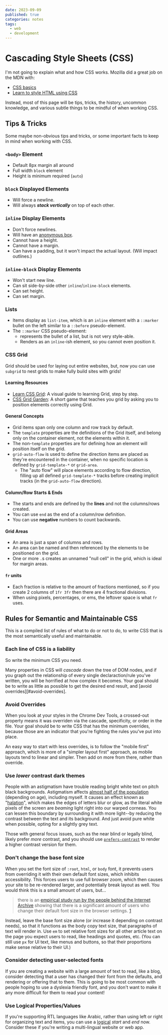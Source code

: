 ```yaml
---
date: 2023-09-09
published: true
categories: notes
tags:
  - web
  - development
---
```


Cascading Style Sheets (CSS)
============================
I'm not going to explain what and how CSS works. Mozilla did a great job on the MDN with:

- [CSS basics](https://developer.mozilla.org/en-US/docs/Learn/Getting_started_with_the_web/CSS_basics)
- [Learn to style HTML using CSS](https://developer.mozilla.org/en-US/docs/Learn/CSS)

Instead, most of this page will be tips, tricks, the history, uncommon knowledge, and various subtle things to be mindful of when working CSS.


Tips & Tricks
-------------
Some maybe non-obvious tips and tricks, or some important facts to keep in mind when working with CSS.

### `<body>` Element
- Default 8px margin all around
- Full width `block` element
- Height is minimum required (`auto`)

### `block` Displayed Elements
- Will force a newline.
- Will always ***stack vertically*** on top of each other.

### `inline` Display Elements
- Don't force newlines.
- Will have an [anonymous box].
- Cannot have a height.
- Cannot have a margin.
- Can have a padding, but it won't impact the actual layout. (Will impact outlines.)

[anonymous box]: https://developer.mozilla.org/en-US/docs/Web/CSS/Visual_formatting_model#anonymous_boxes

### `inline-block` Display Elements
- Won't start new line.
- Can sit side-by-side other `inline`/`inline-block` elements.
- Can set height.
- Can set margin.

### Lists
- Items display as `list-item`, which is an `inline` element with a `::marker` bullet on the left similar to a `::before` pseudo-element.
- The `::marker` CSS pseudo-element:
    - represents the bullet of a list, but is not very style-able.
    - Renders as an `inline`-ish element, so you cannot even position it.

### CSS Grid
Grid should be used for laying out entire websites, but, now you can use `subgrid` to nest grids to make fully build sites with grids!

#### Learning Resources
- [Learn CSS Grid](https://learncssgrid.com): A visual guide to learning Grid, step by step.
- [CSS Grid Garden](https://cssgridgarden.com): A short game that teaches you grid by asking you to position elements correctly using Grid.

#### General Concepts
- Grid items span only one column and row track by default.
- The `template` properties are the definitions of the Grid itself, and belong only on the container element, not the elements within it.
- The non-`template` properties are for defining how an element will position itself on the grid.
- `grid-auto-flow` is used to define the direction items are placed as they're encountered in the container, when no specific location is defined by `grid-template-*` or `grid-area`.
    - The "auto flow" will place elements according to flow direction, filling up all defined `grid-template-*` tracks before creating implicit tracks (in the `grid-auto-flow` direction).

#### Column/Row Starts & Ends
- The starts and ends are defined by the **lines** and not the columns/rows created.
- You can use `end` as the end of a column/row definition.
- You can use **negative** numbers to count backwards.

#### Grid Areas
- An area is just a span of columns and rows. 
- An area can be named and then referenced by the elements to be positioned on the grid.
- One or more `.`s creates an unnamed "null cell" in the grid, which is ideal for margin areas.

#### `fr` units
- Each fraction is relative to the amount of fractions mentioned, so if you create 2 columns of `1fr 3fr` then there are 4 fractional divisions.
- When using pixels, percentages, or ems, the leftover space is what `fr` uses.


Rules for Semantic and Maintainable CSS
---------------------------------------
This is a compiled list of rules of what to do or not to do, to write CSS that is the most semantically useful and maintainable.


### Each line of CSS is a liability
So write the minimum CSS you need.

Many properties in CSS will *cascade* down the tree of DOM nodes, and if you graph out the relationship of every single declaraction/rule you've written, you will be horrified at how complex it becomes. Your goal should be to write as little as possible to get the desired end result, and [avoid overrides][#avoid-overrides].


### Avoid Overrides
When you look at your styles in the Chrome Dev Tools, a crossed-out property means it was overriden via the cascade, specificity, or order in the file. Your goal should be to write CSS that has the minimum overrides, because those are an indicator that you're fighting the rules you've put into place.

An easy way to start with less overrides, is to follow the "mobile first" approach, which is more of a "simpler layout first" approach, as mobile layouts tend to linear and simpler. Then add on more from there, rather than override.


### Use *lower* contrast dark themes
People with an astigmatism have trouble reading bright white text on pitch black backgrounds. Astigmatism affects [almost half of the population][astigmatism] (depending on age), including myself. It causes an effect known as "[halation]", which makes the edges of letters blur or glow, as the literal white pixels of the screen are *beaming* light right into our warped corneas. You can lessen this boundary by surrounding it with more light--by reducing the contrast between the text and its background. And just avoid pure white when possible, opting for a slightly grey text.

Those with general focus issues, such as the near blind or legally blind, likely prefer *more* contrast, and you should use [`prefers-contrast`][prefers-contrast] to render a higher contrast version for them.

[astigmatism]: https://www.levelaccess.com/blog/accessibility-for-people-with-astigmatism/
[halation]: https://bootcamp.uxdesign.cc/why-dark-mode-isnt-a-ux-panacea-1590226e5ba4
[prefers-contrast]: https://developer.mozilla.org/en-US/docs/Web/CSS/@media/prefers-contrast


### Don't change the base font size
When you set the font size of `:root`, `html`, or `body` font, it prevents users from overriding it with their own default font sizes, which inhibits accessibility. This forces users to use full browser zoom, which then causes your site to be re-rendered larger, and potentially break layout as well. You would think this is a small amount of users, but...

> there is an [empirical study run by the people behind the Internet Archive][IAStudy] showing that there is a significant amount of users who change their default font size in the browser settings. [1]

Instead, leave the base font size alone (or increase it depending on contrast needs), so that it functions as the body copy text size, that paragraphs of text will render in. Use `em` to set relative font sizes for all other article text on the page you expect users to read, like headings and quotes, etc. (You can still use `px` for UI text, like menus and buttons, so that their proportions make sense relative to their UI.)

[1]: https://css-tricks.com/accessible-font-sizing-explained/
[IAStudy]: https://medium.com/@vamptvo/pixels-vs-ems-users-do-change-font-size-5cfb20831773


### Consider detecting user-selected fonts
If you are creating a website with a large amount of text to read, like a blog, consider detecting that a user has changed their font from the defaults, and rendering or offering that to them. This is going to be most common with people hoping to use a dyslexia friendly font, and you don't want to make it any more difficult for them to read your content!

### Use Logical Properties/Values
If you're supporting RTL languages like Arabic, rather than using left or right for organizing text and items, you can use a [logical] *start* and *end* now. Consider these if you're writing a multi-lingual website or web app.

[logical]: https://developer.mozilla.org/en-US/docs/Web/CSS/CSS_logical_properties_and_values/Basic_concepts_of_logical_properties_and_values
